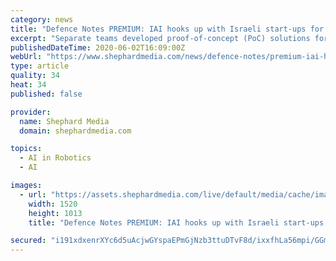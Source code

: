 ```yaml
---
category: news
title: "Defence Notes PREMIUM: IAI hooks up with Israeli start-ups for autonomous systems"
excerpt: "Separate teams developed proof-of-concept (PoC) solutions for robotics, autonomous vehicle operations and AI for space and satellite applications. IAI chose the three solutions based on ... The UK Defence and Science Accelerator (DASA) has extended its deadline for submissions to a biosensing competition which seeks to find innovative new proposals for"
publishedDateTime: 2020-06-02T16:09:00Z
webUrl: "https://www.shephardmedia.com/news/defence-notes/premium-iai-hooks-israeli-start-ups-autonomous-sys/"
type: article
quality: 34
heat: 34
published: false

provider:
  name: Shephard Media
  domain: shephardmedia.com

topics:
  - AI in Robotics
  - AI

images:
  - url: "https://assets.shephardmedia.com/live/default/media/cache/images/images/article/IAI_Carmel/be5cf09b50a6254afae6caf2542b90d6.jpg"
    width: 1520
    height: 1013
    title: "Defence Notes PREMIUM: IAI hooks up with Israeli start-ups for autonomous systems"

secured: "i191xdxenrXYc6d5uAcjwGYspaEPmGjNzb3ttuDTvF8d/ixxfhLa56mpi/GGmvh4O8kUgJ7kLiLrMwDJPqfDbWVLiqidYcrbj1U8frFNbr1P07AXi7uuessE7LRF5F7PhWLg37COr60viQjazyCVtJMlc/65RrLup5GYYGcxLmwG8gWJMU3TyVu9nFJcY+Eaz1/gTt3DUZpcLa+Md40XLLfvxMzefawziLD5BBll/sc5/FN9mrkp08ClSMnjKXskrUgw9yP/SC0/x2o8T3Z6tLXQcYmscHjVcu1eRPLrruaGEZDIDlAh28fbfg/R7IWe;NjKMaMNxubeez97kJEdYSQ=="
---
```


